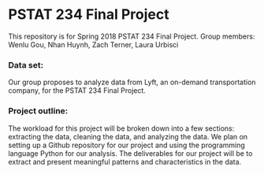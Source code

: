 # PSTAT 234 Final Project
This repository is for Spring 2018 PSTAT 234 Final Project. 
Group members: Wenlu Gou, Nhan Huynh, Zach Terner, Laura Urbisci 

### Data set:
Our group proposes to analyze data from Lyft, an on-demand transportation company, for the PSTAT 234 Final Project. 

### Project outline:
The workload for this project will be broken down into a few sections: extracting the data, cleaning the data, and analyzing the data. We plan on setting up a Github repository for our project and using the programming language Python for our analysis. The deliverables for our project will be to extract and present meaningful patterns and characteristics in the data. 
